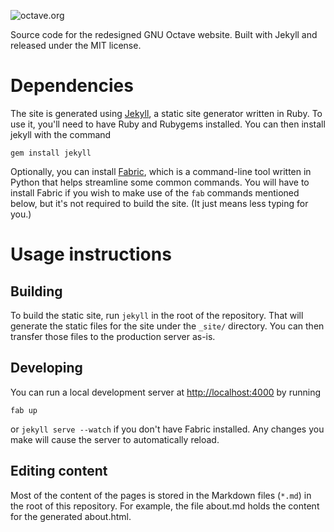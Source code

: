 ![octave.org](http://i.imgur.com/vhPfLAZ.png)

Source code for the redesigned GNU Octave website. Built with Jekyll and
released under the MIT license.

# Dependencies

The site is generated using [Jekyll](http://jekyllrb.com/), a static site
generator written in Ruby. To use it, you'll need to have Ruby and Rubygems
installed. You can then install jekyll with the command

```
gem install jekyll
```

Optionally, you can install [Fabric](http://docs.fabfile.org/en/1.8/), which is
a command-line tool written in Python that helps streamline some common
commands. You will have to install Fabric if you wish to make use of the `fab`
commands mentioned below, but it's not required to build the site. (It just
means less typing for you.)

# Usage instructions

## Building

To build the static site, run `jekyll` in the root of the repository. That will
generate the static files for the site under the `_site/` directory. You can
then transfer those files to the production server as-is.

## Developing

You can run a local development server at <http://localhost:4000> by running

```
fab up
```

or `jekyll serve --watch` if you don't have Fabric installed. Any changes you
make will cause the server to automatically reload.

## Editing content

Most of the content of the pages is stored in the Markdown files (`*.md`) in
the root of this repository. For example, the file about.md holds the content
for the generated about.html.
